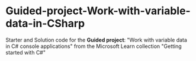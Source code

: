 # Guided-project-Work-with-variable-data-in-CSharp

Starter and Solution code for the **Guided project**: "Work with variable data in C# console applications" from the Microsoft Learn collection "Getting started with C#"
